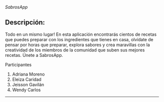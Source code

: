 _SabrosApp_

## Descripción:

Todo en un mismo lugar! En esta aplicación encontrarás cientos de recetas que puedes preparar con los ingredientes que tienes en casa, olvídate de pensar por horas que preparar, explora sabores y crea maravillas con la creatividad de los miembros de la comunidad que suben sus mejores recetas. Únete a SabrosApp.

Participantes

1. Adriana Moreno
2. Eleiza Caridad
3. Jeisson Gavilán
4. Wendy Carlos

<hr/>
